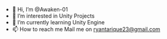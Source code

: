 - 👋 Hi, I’m @Awaken-01
- 👀 I’m interested in Unity Projects
- 🌱 I’m currently learning Unity Engine
- 📫 How to reach me Mail me on ryantarique23@gmail.com

<!---
Awaken-01/Awaken-01 is a ✨ special ✨ repository because its `README.md` (this file) appears on your GitHub profile.
You can click the Preview link to take a look at your changes.
--->
